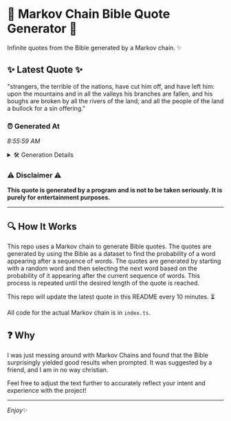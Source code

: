 # 📖 Markov Chain Bible Quote Generator 📖

Infinite quotes from the Bible generated by a Markov chain. ✨

## ✨ Latest Quote ✨
"strangers, the terrible of the nations, have cut him off, and have left him: upon the mountains and in all the valleys his branches are fallen, and his boughs are broken by all the rivers of the land; and all the people of the land a bullock for a sin offering."

### ⏰ Generated At
*8:55:59 AM*

<details>
    <summary>🛠️ Generation Details</summary>
    <p>
        <strong>🌱 Seed:</strong> strangers,<br>
        <strong>🔄 Iterations:</strong> 50<br>
        <strong>📜 Context History:</strong><br>[ strangers, ]: the<br>[ strangers,, the ]: terrible<br>[ strangers,, the, terrible ]: of<br>[ strangers,, the, terrible, of ]: the<br>[ strangers,, the, terrible, of, the ]: nations,<br>[ strangers,, the, terrible, of, the, nations, ]: have<br>[ the, terrible, of, the, nations,, have ]: cut<br>[ terrible, of, the, nations,, have, cut ]: him<br>[ of, the, nations,, have, cut, him ]: off,<br>[ the, nations,, have, cut, him, off, ]: and<br>[ nations,, have, cut, him, off,, and ]: have<br>[ have, cut, him, off,, and, have ]: left<br>[ cut, him, off,, and, have, left ]: him:<br>[ him, off,, and, have, left, him: ]: upon<br>[ off,, and, have, left, him:, upon ]: the<br>[ and, have, left, him:, upon, the ]: mountains<br>[ have, left, him:, upon, the, mountains ]: and<br>[ left, him:, upon, the, mountains, and ]: in<br>[ him:, upon, the, mountains, and, in ]: all<br>[ upon, the, mountains, and, in, all ]: the<br>[ the, mountains, and, in, all, the ]: valleys<br>[ mountains, and, in, all, the, valleys ]: his<br>[ and, in, all, the, valleys, his ]: branches<br>[ in, all, the, valleys, his, branches ]: are<br>[ all, the, valleys, his, branches, are ]: fallen,<br>[ the, valleys, his, branches, are, fallen, ]: and<br>[ valleys, his, branches, are, fallen,, and ]: his<br>[ his, branches, are, fallen,, and, his ]: boughs<br>[ branches, are, fallen,, and, his, boughs ]: are<br>[ are, fallen,, and, his, boughs, are ]: broken<br>[ fallen,, and, his, boughs, are, broken ]: by<br>[ and, his, boughs, are, broken, by ]: all<br>[ his, boughs, are, broken, by, all ]: the<br>[ boughs, are, broken, by, all, the ]: rivers<br>[ are, broken, by, all, the, rivers ]: of<br>[ broken, by, all, the, rivers, of ]: the<br>[ by, all, the, rivers, of, the ]: land;<br>[ all, the, rivers, of, the, land; ]: and<br>[ the, rivers, of, the, land;, and ]: all<br>[ rivers, of, the, land;, and, all ]: the<br>[ of, the, land;, and, all, the ]: people<br>[ the, land;, and, all, the, people ]: of<br>[ land;, and, all, the, people, of ]: the<br>[ and, all, the, people, of, the ]: land<br>[ all, the, people, of, the, land ]: a<br>[ the, people, of, the, land, a ]: bullock<br>[ people, of, the, land, a, bullock ]: for<br>[ of, the, land, a, bullock, for ]: a<br>[ the, land, a, bullock, for, a ]: sin<br>[ land, a, bullock, for, a, sin ]: offering.<br>
    </p>
</details>

### ⚠️ Disclaimer ⚠️
**This quote is generated by a program and is not to be taken seriously. It is purely for entertainment purposes.**

---

## 🔍 How It Works

This repo uses a Markov chain to generate Bible quotes. The quotes are generated by using the Bible as a dataset to find the probability of a word appearing after a sequence of words. The quotes are generated by starting with a random word and then selecting the next word based on the probability of it appearing after the current sequence of words. This process is repeated until the desired length of the quote is reached.

This repo will update the latest quote in this README every 10 minutes. ⏳

All code for the actual Markov chain is in `index.ts`.

## ❓ Why

I was just messing around with Markov Chains and found that the Bible surprisingly yielded good results when prompted. 
It was suggested by a friend, and I am in no way christian.

Feel free to adjust the text further to accurately reflect your intent and experience with the project!

---

*Enjoy*✨
